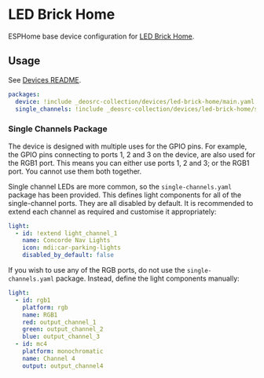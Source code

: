 # LED Brick Home

ESPHome base device configuration for [LED Brick Home](https://xelaser.co.uk/product/ledbrickhome-16-channel-version/).

## Usage

See [Devices README](../README.md).

```yaml
packages:
  device: !include _deosrc-collection/devices/led-brick-home/main.yaml
  single_channels: !include _deosrc-collection/devices/led-brick-home/single-channels.yaml
```

### Single Channels Package

The device is designed with multiple uses for the GPIO pins. For example, the
GPIO pins connecting to ports 1, 2 and 3 on the device, are also used for the
RGB1 port. This means you can either use ports 1, 2 and 3; or the RGB1 port.
You cannot use them both together.

Single channel LEDs are more common, so the `single-channels.yaml` package has
been provided. This defines light components for all of the single-channel ports.
They are all disabled by default. It is recommended to extend each channel
as required and customise it appropriately:

```yaml
light:
  - id: !extend light_channel_1
    name: Concorde Nav Lights
    icon: mdi:car-parking-lights
    disabled_by_default: false
```

If you wish to use any of the RGB ports, do not use the `single-channels.yaml` package.
Instead, define the light components manually:

```yaml
light:
  - id: rgb1
    platform: rgb
    name: RGB1
    red: output_channel_1
    green: output_channel_2
    blue: output_channel_3
  - id: mc4
    platform: monochromatic
    name: Channel 4
    output: output_channel4
```
